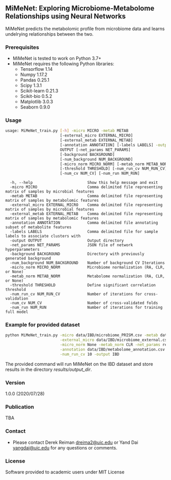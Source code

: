 ## MiMeNet: Exploring Microbiome-Metabolome Relationships using Neural Networks
MiMeNet predicts the metabolomic profile from microbiome data and learns undelrying relationships between the two.

### Prerequisites
* MiMeNet is tested to work on Python 3.7+
* MiMeNet requires the following Python libraries:
  - Tensorflow 1.14
  - Numpy 1.17.2
  - Pandas 0.25.1
  - Scipy 1.3.1
  - Scikit-learn 0.21.3
  - Scikit-bio 0.5.2
  - Matplotlib 3.0.3
  - Seaborn 0.9.0
  

### Usage

```bash
usage: MiMeNet_train.py [-h] -micro MICRO -metab METAB
                        [-external_micro EXTERNAL_MICRO]
                        [-external_metab EXTERNAL_METAB]
                        [-annotation ANNOTATION] [-labels LABELS] -output
                        OUTPUT [-net_params NET_PARAMS]
                        [-background BACKGROUND]
                        [-num_background NUM_BACKGROUND]
                        [-micro_norm MICRO_NORM] [-metab_norm METAB_NORM]
                        [-threshold THRESHOLD] [-num_run_cv NUM_RUN_CV]
                        [-num_cv NUM_CV] [-num_run NUM_RUN]

```

```
  -h, --help                        Show this help message and exit
  -micro MICRO                      Comma delimited file representing matrix of samples by microbial features
  -metab METAB                      Comma delimited file representing matrix of samples by metabolomic features
  -external_micro EXTERNAL_MICRO    Comma delimited file representing matrix of samples by microbial features
  -external_metab EXTERNAL_METAB    Comma delimited file representing matrix of samples by metabolomic features
  -annotation ANNOTATION            Comma delimited file annotating subset of metabolite features
  -labels LABELS                    Comma delimited file for sample labels to associate clusters with
  -output OUTPUT                    Output directory
  -net_params NET_PARAMS            JSON file of network hyperparameters
  -background BACKGROUND            Directory with previously generated background
  -num_background NUM_BACKGROUND    Number of background CV Iterations
  -micro_norm MICRO_NORM            Microbiome normalization (RA, CLR, or None)
  -metab_norm METAB_NORM            Metabolome normalization (RA, CLR, or None)
  -threshold THRESHOLD              Define significant correlation threshold
  -num_run_cv NUM_RUN_CV            Number of iterations for cross-validation
  -num_cv NUM_CV                    Number of cross-validated folds
  -num_run NUM_RUN                  Number of iterations for training full model
```

### Example for provided dataset

```bash
python MiMeNet_train.py -micro data/IBD/microbiome_PRISM.csv -metab data/IBD/metabolome_PRISM.csv \
                        -external_micro data/IBD/microbiome_external.csv -external_metab data/IBD/metabolome_external.csv \
                        -micro_norm None -metab_norm CLR -net_params results/IBD/network_parameters.txt \
                        -annotation data/IBD/metabolome_annotation.csv -labels data/IBD/diagnosis_PRISM.csv \
                        -num_run_cv 10 -output IBD
```

The provided command will run MiMeNet on the IBD dataset and store results in the directory _results/output_dir_. 


### Version
1.0.0 (2020/07/28)

### Publication
TBA

### Contact
* Please contact Derek Reiman <dreima2@uic.edu> or Yand Dai <yangdai@uic.edu> for any questions or comments.

### License
Software provided to academic users under MIT License
